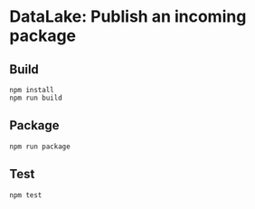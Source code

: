 # DataLake: Publish an incoming package

## Build
```
npm install
npm run build
``` 

## Package
```
npm run package
``` 

## Test
```
npm test
```